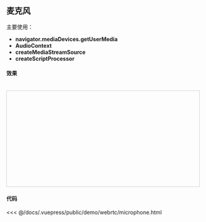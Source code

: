## 麦克风

主要使用：
- **navigator.mediaDevices.getUserMedia**
- **AudioContext**
- **createMediaStreamSource**
- **createScriptProcessor**


#### 效果
<br>
<iframe style="width: 100%; height: 250px; border: 1px solid #ccc;" allowfullscreen="true" :src="$withBase('/demo/webrtc/microphone.html')"></iframe>

#### 代码
<<< @/docs/.vuepress/public/demo/webrtc/microphone.html
